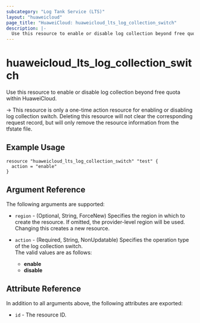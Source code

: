 ```yaml
---
subcategory: "Log Tank Service (LTS)"
layout: "huaweicloud"
page_title: "HuaweiCloud: huaweicloud_lts_log_collection_switch"
description: |-
  Use this resource to enable or disable log collection beyond free quota within HuaweiCloud.
---
```


# huaweicloud_lts_log_collection_switch

Use this resource to enable or disable log collection beyond free quota within HuaweiCloud.

-> This resource is only a one-time action resource for enabling or disabling log collection switch. Deleting this
   resource will not clear the corresponding request record, but will only remove the resource information from the
   tfstate file.

## Example Usage

```hcl
resource "huaweicloud_lts_log_collection_switch" "test" {
  action = "enable"
}
```

## Argument Reference

The following arguments are supported:

* `region` - (Optional, String, ForceNew) Specifies the region in which to create the resource.
  If omitted, the provider-level region will be used.
  Changing this creates a new resource.

* `action` - (Required, String, NonUpdatable) Specifies the operation type of the log collection switch.  
  The valid values are as follows:
  + **enable**
  + **disable**

## Attribute Reference

In addition to all arguments above, the following attributes are exported:

* `id` - The resource ID.
